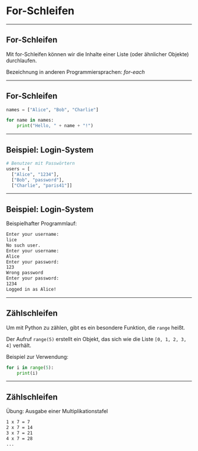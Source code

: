 # For-Schleifen

---

## For-Schleifen

Mit for-Schleifen können wir die Inhalte einer Liste (oder ähnlicher Objekte) durchlaufen.

Bezeichnung in anderen Programmiersprachen: _for-each_

---

## For-Schleifen

```py
names = ["Alice", "Bob", "Charlie"]

for name in names:
    print("Hello, " + name + "!")
```

---

## Beispiel: Login-System

```py
# Benutzer mit Passwörtern
users = [
  ["Alice", "1234"],
  ["Bob", "password"],
  ["Charlie", "paris41"]]
```

---

## Beispiel: Login-System

Beispielhafter Programmlauf:

```txt
Enter your username:
lice
No such user.
Enter your username:
Alice
Enter your password:
123
Wrong password
Enter your password:
1234
Logged in as Alice!
```

---

## Zählschleifen

Um mit Python zu zählen, gibt es ein besondere Funktion, die `range` heißt.

Der Aufruf `range(5)` erstellt ein Objekt, das sich wie die Liste `[0, 1, 2, 3, 4]` verhält.

Beispiel zur Verwendung:

```py
for i in range(5):
    print(i)
```

---

## Zählschleifen

Übung: Ausgabe einer Multiplikationstafel

```txt
1 x 7 = 7
2 x 7 = 14
3 x 7 = 21
4 x 7 = 28
...
```
